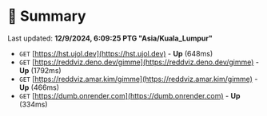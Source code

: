 # 📖 Summary
Last updated: **12/9/2024, 6:09:25 PTG "Asia/Kuala_Lumpur"**

- `GET` [https://hst.ujol.dev](https://hst.ujol.dev) - **Up** (648ms)
- `GET` [https://reddviz.deno.dev/gimme](https://reddviz.deno.dev/gimme) - **Up** (1792ms)
- `GET` [https://reddviz.amar.kim/gimme](https://reddviz.amar.kim/gimme) - **Up** (466ms)
- `GET` [https://dumb.onrender.com](https://dumb.onrender.com) - **Up** (334ms)
